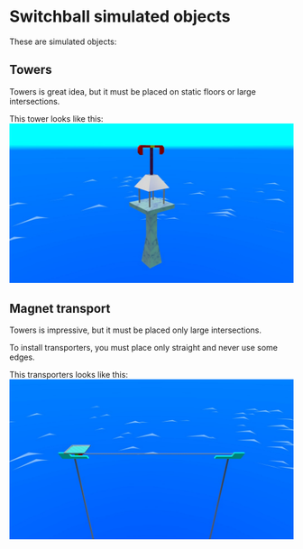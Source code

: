 # Switchball simulated objects
These are simulated objects:

## Towers
Towers is great idea, but it must be placed on static floors or large intersections.

This tower looks like this:
![template-tower](img/examples/tower.jpg)

## Magnet transport
Towers is impressive, but it must be placed only large intersections.

To install transporters, you must place only straight and never use some edges.

This transporters looks like this:
![template-transporters](img/examples/magnet-transport.jpg)
